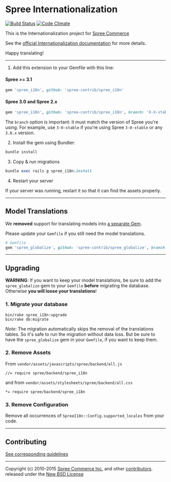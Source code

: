 # Spree Internationalization

[![Build Status](https://travis-ci.org/spree-contrib/spree_i18n.svg?branch=master)](https://travis-ci.org/spree-contrib/spree_i18n)
[![Code Climate](https://codeclimate.com/github/spree-contrib/spree_i18n/badges/gpa.svg)](https://codeclimate.com/github/spree-contrib/spree_i18n)

This is the Internationalization project for [Spree Commerce][1]

See the [official Internationalization documentation][2] for more details.

Happy translating!

---

1. Add this extension to your Gemfile with this line:

  #### Spree >= 3.1

  ```ruby
  gem 'spree_i18n', github: 'spree-contrib/spree_i18n'
  ```

  #### Spree 3.0 and Spree 2.x

  ```ruby
  gem 'spree_i18n', github: 'spree-contrib/spree_i18n', branch: 'X-X-stable'
  ```

  The `branch` option is important: it must match the version of Spree you're using.
  For example, use `3-0-stable` if you're using Spree `3-0-stable` or any `3.0.x` version.

2. Install the gem using Bundler:
  ```ruby
  bundle install
  ```

3. Copy & run migrations
  ```ruby
  bundle exec rails g spree_i18n:install
  ```

4. Restart your server

  If your server was running, restart it so that it can find the assets properly.

---

## Model Translations

We **removed** support for translating models into [a separate Gem](https://github.com/spree-contrib/spree_globalize).

Please update your `Gemfile` if you still need the model translations.

```ruby
# Gemfile
gem 'spree_globalize', github: 'spree-contrib/spree_globalize', branch: 'master'
```

---

## Upgrading

**WARNING**: If you want to keep your model translations, be sure to add the `spree_globalize` gem to your `Gemfile` **before** migrating the database. Otherwise **you will loose your translations**!

### 1. Migrate your database

    bin/rake spree_i18n:upgrade
    bin/rake db:migrate

*Note:* The migration automatically skips the removal of the translations tables. So it's safe to run the migration without data loss. But be sure to have the `spree_globalize` gem in your `Gemfile`, if you want to keep them.

### 2. Remove Assets

From `vendor/assets/javascripts/spree/backend/all.js`
```
//= require spree/backend/spree_i18n
```

and from `vendor/assets/stylesheets/spree/backend/all.css`
```
*= require spree/backend/spree_i18n
```

### 3. Remove Configuration

Remove all occurrences of `SpreeI18n::Config.supported_locales` from your code.

---

## Contributing

[See corresponding guidelines][7]

---

Copyright (c) 2010-2015 [Spree Commerce Inc.][1] and other [contributors][5]. released under the [New BSD License][6]

[1]: https://spreecommerce.org
[2]: https://guides.spreecommerce.org/developer/i18n.html
[5]: https://github.com/spree-contrib/spree_i18n/graphs/contributors
[6]: https://github.com/spree-contrib/spree_i18n/blob/master/LICENSE.md
[7]: https://github.com/spree-contrib/spree_i18n/blob/master/CONTRIBUTING.md
